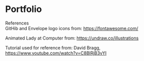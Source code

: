 # Portfolio

References 
</br> 
GitHib and Envelope logo icons from: 
https://fontawesome.com/

Animated Lady at Computer from: 
https://undraw.co/illustrations 

Tutorial used for reference from:
David Bragg,
https://www.youtube.com/watch?v=C8BlRjB3vYI 
